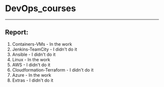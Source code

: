 # DevOps_courses
________________
## Report:

1. Containers-VMs           - In the work
2. Jenkins-TeamCity         - I didn't do it
3. Ansible                  - I didn't do it
4. Linux                    - In the work
5. AWS                      - I didn't do it
6. Cloudformation-Terraform - I didn't do it
7. Azure                    - In the work
9. Extras                   - I didn't do it
